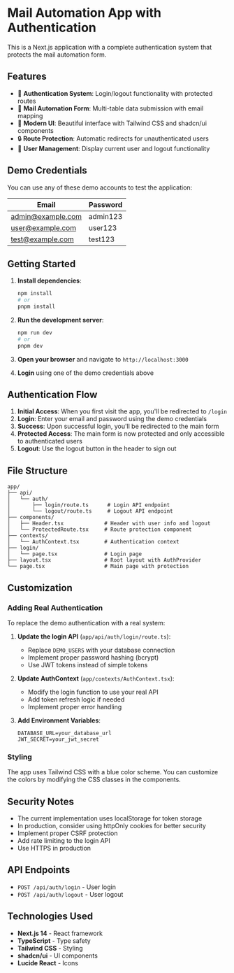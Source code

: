 # Mail Automation App with Authentication

This is a Next.js application with a complete authentication system that protects the mail automation form.

## Features

- 🔐 **Authentication System**: Login/logout functionality with protected routes
- 📧 **Mail Automation Form**: Multi-table data submission with email mapping
- 🎨 **Modern UI**: Beautiful interface with Tailwind CSS and shadcn/ui components
- 🔒 **Route Protection**: Automatic redirects for unauthenticated users
- 👤 **User Management**: Display current user and logout functionality

## Demo Credentials

You can use any of these demo accounts to test the application:

| Email | Password |
|-------|----------|
| admin@example.com | admin123 |
| user@example.com | user123 |
| test@example.com | test123 |

## Getting Started

1. **Install dependencies**:
   ```bash
   npm install
   # or
   pnpm install
   ```

2. **Run the development server**:
   ```bash
   npm run dev
   # or
   pnpm dev
   ```

3. **Open your browser** and navigate to `http://localhost:3000`

4. **Login** using one of the demo credentials above

## Authentication Flow

1. **Initial Access**: When you first visit the app, you'll be redirected to `/login`
2. **Login**: Enter your email and password using the demo credentials
3. **Success**: Upon successful login, you'll be redirected to the main form
4. **Protected Access**: The main form is now protected and only accessible to authenticated users
5. **Logout**: Use the logout button in the header to sign out

## File Structure

```
app/
├── api/
│   └── auth/
│       ├── login/route.ts      # Login API endpoint
│       └── logout/route.ts     # Logout API endpoint
├── components/
│   ├── Header.tsx             # Header with user info and logout
│   └── ProtectedRoute.tsx     # Route protection component
├── contexts/
│   └── AuthContext.tsx        # Authentication context
├── login/
│   └── page.tsx               # Login page
├── layout.tsx                 # Root layout with AuthProvider
└── page.tsx                   # Main page with protection
```

## Customization

### Adding Real Authentication

To replace the demo authentication with a real system:

1. **Update the login API** (`app/api/auth/login/route.ts`):
   - Replace `DEMO_USERS` with your database connection
   - Implement proper password hashing (bcrypt)
   - Use JWT tokens instead of simple tokens

2. **Update AuthContext** (`app/contexts/AuthContext.tsx`):
   - Modify the login function to use your real API
   - Add token refresh logic if needed
   - Implement proper error handling

3. **Add Environment Variables**:
   ```env
   DATABASE_URL=your_database_url
   JWT_SECRET=your_jwt_secret
   ```

### Styling

The app uses Tailwind CSS with a blue color scheme. You can customize the colors by modifying the CSS classes in the components.

## Security Notes

- The current implementation uses localStorage for token storage
- In production, consider using httpOnly cookies for better security
- Implement proper CSRF protection
- Add rate limiting to the login API
- Use HTTPS in production

## API Endpoints

- `POST /api/auth/login` - User login
- `POST /api/auth/logout` - User logout

## Technologies Used

- **Next.js 14** - React framework
- **TypeScript** - Type safety
- **Tailwind CSS** - Styling
- **shadcn/ui** - UI components
- **Lucide React** - Icons 